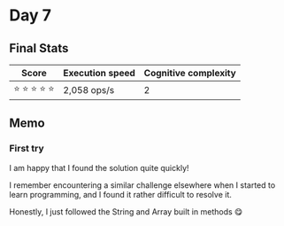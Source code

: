 # Day 7

## Final Stats

<div align="center">

  | Score | Execution speed | Cognitive complexity |
  | - | - | - |
  | ⭐ ⭐ ⭐ ⭐ ⭐ | 2,058 ops/s | 2 |
  
</div>

## Memo

### First try
I am happy that I found the solution quite quickly!

I remember encountering a similar challenge elsewhere when I started to learn programming, and I found it rather difficult to resolve it.

Honestly, I just followed the String and Array built in methods 😋